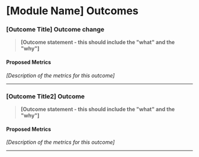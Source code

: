 # [Module Name] Outcomes

### [Outcome Title] Outcome change

> **[Outcome statement - this should include the "what" and the "why"]**

#### Proposed Metrics
*[Description of the metrics for this outcome]*

---

### [Outcome Title2] Outcome

> **[Outcome statement - this should include the "what" and the "why"]**

#### Proposed Metrics
*[Description of the metrics for this outcome]*

---
